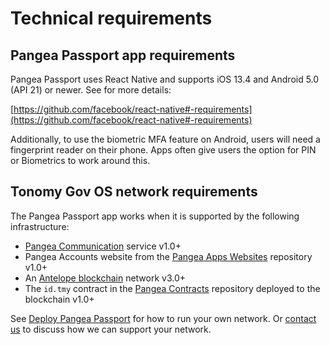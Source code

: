 # Technical requirements

## Pangea Passport app requirements

Pangea Passport uses React Native and supports iOS 13.4 and Android 5.0 (API 21) or newer. See for more details:

[https://github.com/facebook/react-native#-requirements](https://github.com/facebook/react-native#-requirements)

Additionally, to use the biometric MFA feature on Android, users will need a fingerprint reader on their phone. Apps often give users the option for PIN or Biometrics to work around this.

## Tonomy Gov OS network requirements

The Pangea Passport app works when it is supported by the following infrastructure:

* [Pangea Communication](https://github.com/Tonomy-Foundation/Tonomy-Communication/tree/master) service v1.0+
* Pangea Accounts website from the [Pangea Apps Websites](https://github.com/Tonomy-Foundation/Tonomy-App-Websites/tree/master) repository v1.0+
* An [Antelope blockchain](https://antelope.io/) network v3.0+
* The `id.tmy` contract in the [Pangea Contracts](https://github.com/Tonomy-Foundation/Tonomy-Contracts/tree/master) repository deployed to the blockchain v1.0+

See [Deploy Pangea Passport](deploy.md) for how to run your own network. Or [contact us](https://pangea.web4.world/contact-us) to discuss how we can support your network.

